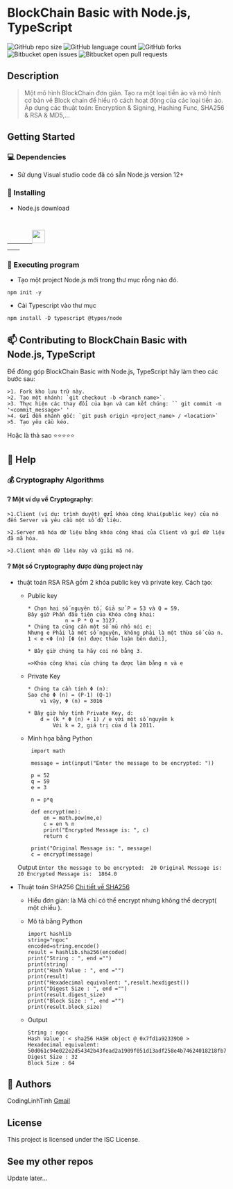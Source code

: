 # BlockChain Basic with Node.js, TypeScript

![GitHub repo size](https://img.shields.io/github/repo-size/codinglinhtinh/Node.js-blockchain-basic?style=for-the-badge)
![GitHub language count](https://img.shields.io/github/languages/count/codinglinhtinh/Node.js-blockchain-basic?style=for-the-badge)
![GitHub forks](https://img.shields.io/github/forks/codinglinhtinh/Node.js-blockchain-basic?style=for-the-badge)
![Bitbucket open issues](https://img.shields.io/bitbucket/issues/codinglinhtinh/Node.js-blockchain-basic?style=for-the-badge)
![Bitbucket open pull requests](https://img.shields.io/bitbucket/pr-raw/codinglinhtinh/Node.js-blockchain-basic?style=for-the-badge)

## Description
>Một mô hình BlockChain đơn giản.
>Tạo ra một loại tiền ảo và mô hình cơ bản về Block chain để hiểu rõ cách hoạt động của các loại tiền ảo.
>Áp dụng các thuật toán: Encryption & Signing, Hashing Func, SHA256 & RSA & MD5,...

## Getting Started
### 💻 Dependencies

* Sử dụng Visual studio code đã có sẵn Node.js version 12+

### 🚀 Installing

* Node.js download

<code>
    <a href="https://nodejs.org/en/download/">
        <img height="30" src="https://img.shields.io/badge/Node.js-43853D?style=for-the-badge&logo=node.js&logoColor=white">
    </a>
</code>

### 🚀 Executing program
* Tạo một project Node.js mới trong thư mục rỗng nào đó.
```
npm init -y
```

* Cài Typescript vào thư mục
```
npm install -D typescript @types/node
```

## 📫 Contributing to BlockChain Basic with Node.js, TypeScript
Để đóng góp BlockChain Basic with Node.js, TypeScript hãy làm theo các bước sau:

    >1. Fork kho lưu trữ này.
    >2. Tạo một nhánh: `git checkout -b <branch_name>`.
    >3. Thực hiện các thay đổi của bạn và cam kết chúng: `` git commit -m '<commit_message>' '
    >4. Gửi đến nhánh gốc: `git push origin <project_name> / <location>`
    >5. Tạo yêu cầu kéo.

Hoặc là thả sao ⭐⭐⭐⭐⭐

## 🔎 Help

### 💰 Cryptography Algorithms
#### ❔ Một ví dụ về Cryptography:
    >1.Client (ví dụ: trình duyệt) gửi khóa công khai(public key) của nó đến Server và yêu cầu một số dữ liệu.

    >2.Server mã hóa dữ liệu bằng khóa công khai của Client và gửi dữ liệu đã mã hóa.

    >3.Client nhận dữ liệu này và giải mã nó.

#### ❔ Một số Cryptography được dùng project này
* thuật toán RSA 
RSA gồm 2 khóa public key và private key.
Cách tạo:
    * Public key
        ```
        * Chọn hai số nguyên tố. Giả sử P = 53 và Q = 59.
        Bây giờ Phần đầu tiên của Khóa công khai: 
                    n = P * Q = 3127.
        * Chúng ta cũng cần một số mũ nhỏ nói e:
        Nhưng e Phải là một số nguyên, không phải là một thừa số của n. 1 < e <Φ (n) [Φ (n) được thảo luận bên dưới],

        * Bây giờ chúng ta hãy coi nó bằng 3.

        =>Khóa công khai của chúng ta được làm bằng n và e

        ```
    
   * Private Key
        ```
        * Chúng ta cần tính Φ (n):
        Sao cho Φ (n) = (P-1) (Q-1)
            vì vậy, Φ (n) = 3016

        * Bây giờ hãy tính Private Key, d:
            d = (k * Φ (n) + 1) / e với một số nguyên k
                Với k = 2, giá trị của d là 2011.
        ```
    
   * Minh họa bằng Python
   
       ```
        import math

        message = int(input("Enter the message to be encrypted: ")) 

        p = 52
        q = 59
        e = 3

        n = p*q

        def encrypt(me):
            en = math.pow(me,e)
            c = en % n
            print("Encrypted Message is: ", c)
            return c

        print("Original Message is: ", message)
        c = encrypt(message)
        ```
   Output
        ```
        Enter the message to be encrypted: 
        20
        Original Message is:  20
        Encrypted Message is:  1864.0
        ```

* Thuật toán SHA256
    [Chi tiết về SHA256](https://www.simplilearn.com/tutorials/cyber-security-tutorial/sha-256-algorithm#what_is_hashing)

    * Hiểu đơn giản: là Mã chỉ có thể encrypt nhưng không thể decrypt( một chiều ).

    * Mô tả bằng Python
        ```
        import hashlib
        string="ngoc"
        encoded=string.encode()
        result = hashlib.sha256(encoded)
        print("String : ", end ="")
        print(string)
        print("Hash Value : ", end ="")
        print(result)
        print("Hexadecimal equivalent: ",result.hexdigest())
        print("Digest Size : ", end ="")
        print(result.digest_size)
        print("Block Size : ", end ="")
        print(result.block_size)
        ```
    * Output
        ```
        String : ngoc
        Hash Value : < sha256 HASH object @ 0x7fd1a92339b0 >
        Hexadecimal equivalent:  50d061c94e022e2d54342b43fead2a1909f051d13adf258e4b74624018218fb7
        Digest Size : 32
        Block Size : 64
        ```

## 🧐 Authors

CodingLinhTinh 
[Gmail](ngocquachgamedevz@gmail.com)


## License

This project is licensed under the ISC License.

## See my other repos
Update later...

